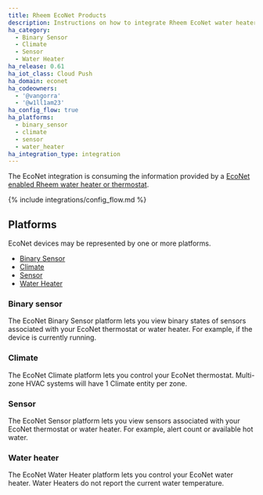 ```yaml
---
title: Rheem EcoNet Products
description: Instructions on how to integrate Rheem EcoNet water heaters into Home Assistant.
ha_category:
  - Binary Sensor
  - Climate
  - Sensor
  - Water Heater
ha_release: 0.61
ha_iot_class: Cloud Push
ha_domain: econet
ha_codeowners:
  - '@vangorra'
  - '@w1ll1am23'
ha_config_flow: true
ha_platforms:
  - binary_sensor
  - climate
  - sensor
  - water_heater
ha_integration_type: integration
---
```


The EcoNet integration is consuming the information provided by a [EcoNet enabled Rheem water heater or thermostat](https://www.rheem.com/econet).

{% include integrations/config_flow.md %}

## Platforms

EcoNet devices may be represented by one or more platforms.

- [Binary Sensor](#binary-sensor)
- [Climate](#climate)
- [Sensor](#sensor)
- [Water Heater](#water-heater)

### Binary sensor

The EcoNet Binary Sensor platform lets you view binary states of sensors associated with your EcoNet thermostat or water heater. For example, if the device is currently running.

### Climate

The EcoNet Climate platform lets you control your EcoNet thermostat. Multi-zone HVAC systems will have 1 Climate entity per zone.

### Sensor

The EcoNet Sensor platform lets you view sensors associated with your EcoNet thermostat or water heater. For example, alert count or available hot water.

### Water heater

The EcoNet Water Heater platform lets you control your EcoNet water heater. Water Heaters do not report the current water temperature.
